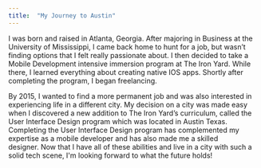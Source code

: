 ```yaml
---
title:  "My Journey to Austin"
---
```




I was born and raised in Atlanta, Georgia. After majoring in Business at the University of Mississippi, I came back home to hunt for a job, but wasn’t finding options that I felt really passionate about. I then decided to take a Mobile Development intensive immersion program at The Iron Yard. While there, I learned everything about creating native IOS apps. Shortly after completing the program, I began freelancing. 

By 2015, I wanted to find a more permanent job and was also interested in experiencing life in a different city. My decision on a city was made easy when I discovered a new addition to The Iron Yard’s curriculum, called the User Interface Design program which was located in Austin Texas. Completing the User Interface Design program has complemented my expertise as a mobile developer and has also made me a skilled designer. Now that I have all of these abilities and live in a city with such a solid tech scene, I'm looking forward to what the future holds!